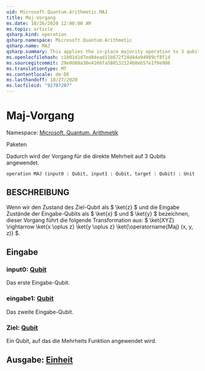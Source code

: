 ```yaml
---
uid: Microsoft.Quantum.Arithmetic.MAJ
title: Maj-Vorgang
ms.date: 10/26/2020 12:00:00 AM
ms.topic: article
qsharp.kind: operation
qsharp.namespace: Microsoft.Quantum.Arithmetic
qsharp.name: MAJ
qsharp.summary: This applies the in-place majority operation to 3 qubits.
ms.openlocfilehash: c1801d1d7ed04ead11b672f24d44a94989cf8f1d
ms.sourcegitcommit: 29e0d88a30e4166fa580132124b0eb57e1f0e986
ms.translationtype: MT
ms.contentlocale: de-DE
ms.lasthandoff: 10/27/2020
ms.locfileid: "92707207"
---
```

# <a name="maj-operation"></a>Maj-Vorgang

Namespace: [Microsoft. Quantum. Arithmetik](xref:Microsoft.Quantum.Arithmetic)

Paketen [](https://nuget.org/packages/)


Dadurch wird der Vorgang für die direkte Mehrheit auf 3 Qubits angewendet.

```qsharp
operation MAJ (input0 : Qubit, input1 : Qubit, target : Qubit) : Unit
```


## <a name="description"></a>BESCHREIBUNG

Wenn wir den Zustand des Ziel-Qubit als $ \ket{z} $ und die Eingabe Zustände der Eingabe-Qubits als $ \ket{x} $ und $ \ket{y} $ bezeichnen, dieser Vorgang führt die folgende Transformation aus: $ \ket{XYZ} \rightarrow \ket{x \oplus z} \ket{y \oplus z} \ket{\operatorname{Maj} (x, y, z)} $.

## <a name="input"></a>Eingabe

### <a name="input0--qubit"></a>input0: [Qubit](xref:microsoft.quantum.lang-ref.qubit)

Das erste Eingabe-Qubit.


### <a name="input1--qubit"></a>eingabe1: [Qubit](xref:microsoft.quantum.lang-ref.qubit)

Das zweite Eingabe-Qubit.


### <a name="target--qubit"></a>Ziel: [Qubit](xref:microsoft.quantum.lang-ref.qubit)

Ein Qubit, auf das die Mehrheits Funktion angewendet wird.



## <a name="output--unit"></a>Ausgabe: [Einheit](xref:microsoft.quantum.lang-ref.unit)

